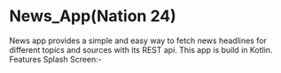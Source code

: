# News_App(Nation 24)
News app provides a simple and easy way to fetch news headlines for different topics and sources with its REST api. This app is build in Kotlin.
Features
Splash Screen:-
